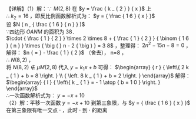 【详解】（1）解：∵ $M ( 2 , 8 )$ 在 $y = \frac { k _ { 2 } } { x }$ 上  
∴ $k _ { 2 } = 1 6$ ，即反比例函数解析式为： $y = { \frac { 1 6 } { x } }$   
设 $N ( n , { \frac { 1 6 } { n } } )$   
∵四边形 $O A N M$ 的面积为 38．  
$\cdot { \frac { 1 } { 2 } } \times 2 \times 8 + { \frac { 1 } { 2 } } { \binom { 1 6 } { n } } \times { \big ( } n - 2 { \big ) } = 3 8$ ，整理得： $2 n ^ { 2 } - 1 5 n - 8 = 0$ ，  
解得： $n { = } - \frac { 1 } { 2 }$ （舍去）， n=8 ，  
∴ $N ( 8 , 2 )$ ，  
将 $N \left( 8 , 2 \right) \not \in { \mu } M ( 2 , 8 )$ 代入 $y = k _ { 1 } x + b$ 可得： $\begin{array} { r } { \left\{ 2 k _ { 1 } + b = 8 \right. } \\ { \left. 8 k _ { 1 } + b = 2 \right. } \end{array}$ 解得： $\begin{array} { l } { \left\{ k _ { 1 } = - 1 \atop { b = 1 0 } \right. } \end{array}$   
∴一次函数解析式为： $y = - x + 1 0$   
（2）解：平移一次函数 $y = - x + 1 0$ 到第三象限，与 $y = { \frac { 1 6 } { x } }$ 在第三象限有唯一交点 $\cdot$ ，此时 $\cdot$ 到 $\cdot$ 的距离  
